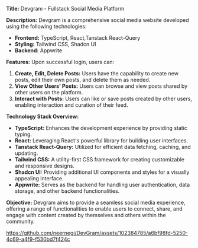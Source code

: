 
**Title:** Devgram - Fullstack Social Media Platform

**Description:** Devgram is a comprehensive social media website developed using the following technologies:

- **Frontend:** TypeScript, React,Tanstack React-Query
- **Styling:** Tailwind CSS, Shadcn UI
- **Backend:** Appwrite

**Features:**
Upon successful login, users can:

1. **Create, Edit, Delete Posts:** Users have the capability to create new posts, edit their own posts, and delete them as needed.
2. **View Other Users' Posts:** Users can browse and view posts shared by other users on the platform.
3. **Interact with Posts:** Users can like or save posts created by other users, enabling interaction and curation of their feed.

**Technology Stack Overview:**
- **TypeScript:** Enhances the development experience by providing static typing.
- **React:** Leveraging React's powerful library for building user interfaces.
- **Tanstack React-Query:** Utilized for efficient data fetching, caching, and updating.
- **Tailwind CSS:** A utility-first CSS framework for creating customizable and responsive designs.
- **Shadcn UI:** Providing additional UI components and styles for a visually appealing interface.
- **Appwrite:** Serves as the backend for handling user authentication, data storage, and other backend functionalities.

**Objective:**
Devgram aims to provide a seamless social media experience, offering a range of functionalities to enable users to connect, share, and engage with content created by themselves and others within the community.


https://github.com/neernegi/DevGram/assets/102384785/a6bf98fd-5250-4c69-a4f9-f530bd7f424c

